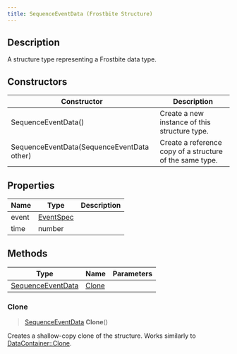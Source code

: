 ```yaml
---
title: SequenceEventData (Frostbite Structure)
---
```

## Description

A structure type representing a Frostbite data type.

## Constructors

| Constructor                                | Description                                              |
| ------------------------------------------ | -------------------------------------------------------- |
| SequenceEventData()                        | Create a new instance of this structure type.            |
| SequenceEventData(SequenceEventData other) | Create a reference copy of a structure of the same type. |

## Properties

| Name  | Type                   | Description |
| ----- | ---------------------- | ----------- |
| event | [EventSpec](EventSpec) |             |
| time  | number                 |             |

## Methods

| Type                                   | Name            | Parameters |
| -------------------------------------- | --------------- | ---------- |
| [SequenceEventData](SequenceEventData) | [Clone](#clone) |            |

### Clone

> [SequenceEventData](SequenceEventData) **Clone**()

Creates a shallow-copy clone of the structure. Works similarly to [DataContainer::Clone](/vext/ref/cls/shr/datacontainer#clone).
